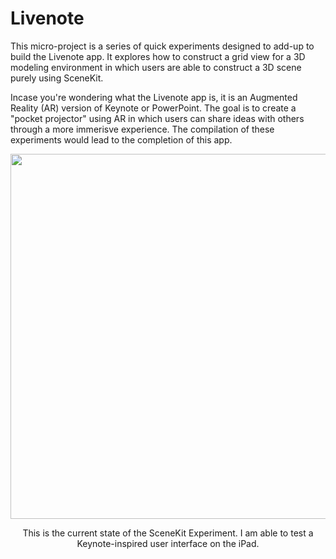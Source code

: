# Livenote
This micro-project is a series of quick experiments designed to add-up to build the Livenote app. It explores how to construct a grid view for a 3D modeling environment in which users are able to construct a 3D scene purely using SceneKit. 

Incase you're wondering what the Livenote app is, it is an Augmented Reality (AR) version of Keynote or PowerPoint. The goal is to create a "pocket projector" using AR in which users can share ideas with others through a more immerisve experience. The compilation of these experiments would lead to the completion of this app.

<p align="center">
  <img src="https://github.com/trevinwisaksana/SceneKit-Experiment/blob/master/Screenshots/Livenote%20Prototype%20Demo.gif" width="800" height="584">
</p>

<p align="center">
  <body> This is the current state of the SceneKit Experiment. I am able to test a Keynote-inspired user interface on the iPad. </body>
</p>

